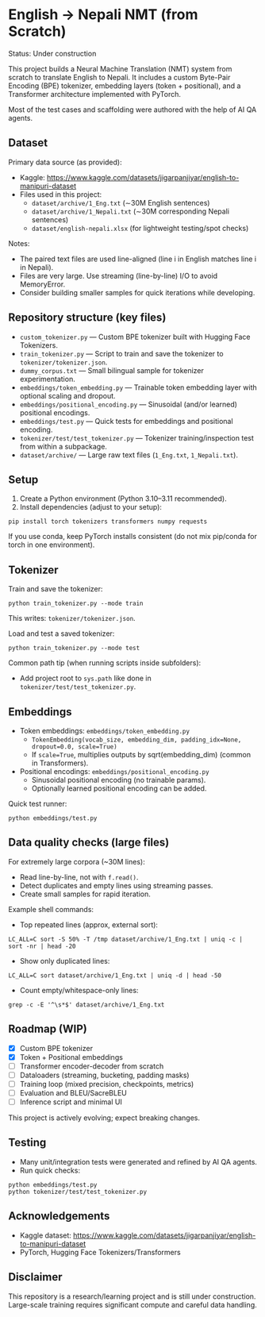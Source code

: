 # English → Nepali NMT (from Scratch)

Status: Under construction

This project builds a Neural Machine Translation (NMT) system from scratch to translate English to Nepali. It includes a custom Byte-Pair Encoding (BPE) tokenizer, embedding layers (token + positional), and a Transformer architecture implemented with PyTorch.

Most of the test cases and scaffolding were authored with the help of AI QA agents.

## Dataset

Primary data source (as provided):
- Kaggle: https://www.kaggle.com/datasets/jigarpanjiyar/english-to-manipuri-dataset
- Files used in this project:
  - `dataset/archive/1_Eng.txt` (∼30M English sentences)
  - `dataset/archive/1_Nepali.txt` (∼30M corresponding Nepali sentences)
  - `dataset/english-nepali.xlsx` (for lightweight testing/spot checks)

Notes:
- The paired text files are used line-aligned (line i in English matches line i in Nepali).
- Files are very large. Use streaming (line-by-line) I/O to avoid MemoryError.
- Consider building smaller samples for quick iterations while developing.

## Repository structure (key files)

- `custom_tokenizer.py` — Custom BPE tokenizer built with Hugging Face Tokenizers.
- `train_tokenizer.py` — Script to train and save the tokenizer to `tokenizer/tokenizer.json`.
- `dummy_corpus.txt` — Small bilingual sample for tokenizer experimentation.
- `embeddings/token_embedding.py` — Trainable token embedding layer with optional scaling and dropout.
- `embeddings/positional_encoding.py` — Sinusoidal (and/or learned) positional encodings.
- `embeddings/test.py` — Quick tests for embeddings and positional encoding.
- `tokenizer/test/test_tokenizer.py` — Tokenizer training/inspection test from within a subpackage.
- `dataset/archive/` — Large raw text files (`1_Eng.txt`, `1_Nepali.txt`).

## Setup

1) Create a Python environment (Python 3.10–3.11 recommended).
2) Install dependencies (adjust to your setup):

```
pip install torch tokenizers transformers numpy requests
```

If you use conda, keep PyTorch installs consistent (do not mix pip/conda for torch in one environment).

## Tokenizer

Train and save the tokenizer:

```
python train_tokenizer.py --mode train
```

This writes: `tokenizer/tokenizer.json`.

Load and test a saved tokenizer:

```
python train_tokenizer.py --mode test
```

Common path tip (when running scripts inside subfolders):
- Add project root to `sys.path` like done in `tokenizer/test/test_tokenizer.py`.

## Embeddings

- Token embeddings: `embeddings/token_embedding.py`
  - `TokenEmbedding(vocab_size, embedding_dim, padding_idx=None, dropout=0.0, scale=True)`
  - If `scale=True`, multiplies outputs by sqrt(embedding_dim) (common in Transformers).
- Positional encodings: `embeddings/positional_encoding.py`
  - Sinusoidal positional encoding (no trainable params).
  - Optionally learned positional encoding can be added.

Quick test runner:

```
python embeddings/test.py
```

## Data quality checks (large files)

For extremely large corpora (~30M lines):
- Read line-by-line, not with `f.read()`.
- Detect duplicates and empty lines using streaming passes.
- Create small samples for rapid iteration.

Example shell commands:

- Top repeated lines (approx, external sort):
```
LC_ALL=C sort -S 50% -T /tmp dataset/archive/1_Eng.txt | uniq -c | sort -nr | head -20
```
- Show only duplicated lines:
```
LC_ALL=C sort dataset/archive/1_Eng.txt | uniq -d | head -50
```
- Count empty/whitespace-only lines:
```
grep -c -E '^\s*$' dataset/archive/1_Eng.txt
```

## Roadmap (WIP)

- [x] Custom BPE tokenizer
- [x] Token + Positional embeddings
- [ ] Transformer encoder-decoder from scratch
- [ ] Dataloaders (streaming, bucketing, padding masks)
- [ ] Training loop (mixed precision, checkpoints, metrics)
- [ ] Evaluation and BLEU/SacreBLEU
- [ ] Inference script and minimal UI

This project is actively evolving; expect breaking changes.

## Testing

- Many unit/integration tests were generated and refined by AI QA agents.
- Run quick checks:
```
python embeddings/test.py
python tokenizer/test/test_tokenizer.py
```

## Acknowledgements

- Kaggle dataset: https://www.kaggle.com/datasets/jigarpanjiyar/english-to-manipuri-dataset
- PyTorch, Hugging Face Tokenizers/Transformers

## Disclaimer

This repository is a research/learning project and is still under construction. Large-scale training requires significant compute and careful data handling.
